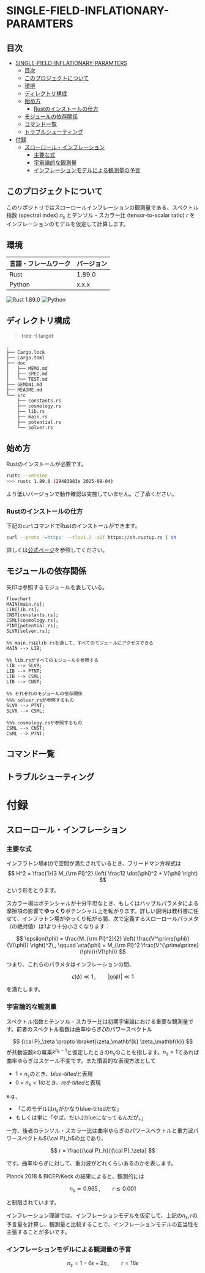 
# SINGLE-FIELD-INFLATIONARY-PARAMTERS

## 目次
- [SINGLE-FIELD-INFLATIONARY-PARAMTERS](#single-field-inflationary-paramters)
  - [目次](#目次)
  - [このプロジェクトについて](#このプロジェクトについて)
  - [環境](#環境)
  - [ディレクトリ構成](#ディレクトリ構成)
  - [始め方](#始め方)
    - [Rustのインストールの仕方](#rustのインストールの仕方)
  - [モジュールの依存関係](#モジュールの依存関係)
  - [コマンド一覧](#コマンド一覧)
  - [トラブルシューティング](#トラブルシューティング)
- [付録](#付録)
  - [スローロール・インフレーション](#スローロールインフレーション)
    - [主要な式](#主要な式)
    - [宇宙論的な観測量](#宇宙論的な観測量)
    - [インフレーションモデルによる観測量の予言](#インフレーションモデルによる観測量の予言)

## このプロジェクトについて
このリポジトリではスローロールインフレーションの観測量である、スペクトル指数 (spectral index) $n_s$ とテンソル・スカラー比 (tensor-to-scalar ratio) $r$ をインフレーションのモデルを仮定して計算します。


## 環境
| 言語・フレームワーク      | バージョン |
| --------------------- | ---------- |
| Rust                  | 1.89.0     |
| Python                | x.x.x     |


<img src="https://img.shields.io/badge/Rust-1.89.0-dea584?style=flat-square&logo=rust&logoColor=white" alt="Rust 1.89.0"> 
<img src="https://img.shields.io/badge/Python-3776AB?style=flat-square&logo=python&logoColor=white" alt="Python">


## ディレクトリ構成
> tree -I target
```
.
├── Cargo.lock
├── Cargo.toml
├── doc
│   ├── MEMO.md
│   ├── SPEC.md
│   └── TEST.md
├── GEMINI.md
├── README.md
└── src
    ├── constants.rs
    ├── cosmology.rs
    ├── lib.rs
    ├── main.rs
    ├── potential.rs
    └── solver.rs
```

## 始め方
Rustのインストールが必要です。  
```bash
rustc --version
>>> rustc 1.89.0 (29483883e 2025-08-04)
```
より低いバージョンで動作確認は実施していません。ご了承ください。

### Rustのインストールの仕方

下記の`curl`コマンドでRustのインストールができます。
```bash
curl --proto '=https' --tlsv1.2 -sSf https://sh.rustup.rs | sh
```
詳しくは[公式ページ](https://www.rust-lang.org/ja/tools/install)を参照してください。


## モジュールの依存関係
矢印は参照するモジュールを表している。

```mermaid
flowchart
MAIN[main.rs];
LIB[lib.rs];
CNST[constants.rs];
CSML[cosmology.rs];
PTNT[potential.rs];
SLVR[solver.rs];

%% main.rsはlib.rsを通して、すべてのモジュールにアクセスできる
MAIN --> LIB;

%% lib.rsがすべてのモジュールを参照する
LIB --> SLVR;
LIB --> PTNT;
LIB --> CSML;
LIB --> CNST;

%% それぞれのモジュールの依存関係
%%% solver.rsが参照するもの
SLVR --> PTNT;
SLVR --> CSML;

%%% cosmology.rsが参照するもの
CSML --> CNST;
CSML --> PTNT;
```

## コマンド一覧

## トラブルシューティング


# 付録
## スローロール・インフレーション

### 主要な式

インフラトン場$\phi(t)$で空間が満たされているとき、フリードマン方程式は
$$
    H^2 
    = \frac{1}{3 M_{\rm Pl}^2} 
    \left(
        \frac12 \dot{\phi}^2 + V(\phi)
    \right)
$$
という形をとります。

スカラー場はポテンシャルが十分平坦なとき、もしくはハッブルパラメタによる摩擦項の影響で**ゆっくり**ポテンシャル上を転がります。詳しい説明は教科書に任せて、インフラトン場がゆっくり転がる間、次で定義するスローロールパラメタ（の絶対値）は1より十分小さくなります：

$$
    \epsilon(\phi)
    = \frac{M_{\rm Pl}^2}{2} 
    \left(
        \frac{V^\prime(\phi)}{V(\phi)}
    \right)^2\,,
    \qquad
    \eta(\phi)
    = M_{\rm Pl}^2 \frac{V^{\prime\prime}(\phi)}{V(\phi)}
$$

つまり、これらのパラメタはインフレーションの間、

$$
    \epsilon(\phi) \ll 1\,, \qquad
    |\eta(\phi)| \ll 1
$$

を満たします。


### 宇宙論的な観測量

スペクトル指数とテンソル・スカラー比は初期宇宙論における重要な観測量です。前者のスペクトル指数は曲率ゆらぎ$\zeta$のパワースペクトル

$$
    {\cal P}_\zeta \propto \braket{\zeta_\mathbf{k} \zeta_\mathbf{k}}
$$
が共動波数$k$の冪乗$k^{n_s - 1}$と仮定したときの$n_s$のことを指します。$n_s = 1$であれば曲率ゆらぎはスケール不変です。また慣習的な表現方法として

- 1 < $n_s$のとき、*blue-tilted*と表現
- 0 < $n_s < 1$のとき、*red-tilted*と表現

e.g., 
- 「このモデルは$n_s$がかなりblue-tiltedだな」
- もしくは単に「やば、だいぶblueになってるんだが。」


一方、後者のテンソル・スカラー比は曲率ゆらぎのパワースペクトルと重力波パワースペクトル${\cal P}_h$の比であり、

$$
    r = \frac{{\cal P}_h}{{\cal P}_\zeta}
$$

です。曲率ゆらぎに対して、重力波がどれくらいあるのかを表します。


Planck 2018 & BICEP/Keck の結果によると、観測的には

$$
    n_s \simeq 0.965\,, 
    \qquad
    r \lesssim 0.001
$$

と制限されています。

インフレーション理論では、インフレーションモデルを仮定して、上記の$n_s, r$の予言量を計算し、観測量と比較することで、インフレーションモデルの正当性を主張することが多いです。


### インフレーションモデルによる観測量の予言


$$
    n_s = 1 - 6 \epsilon + 2 \eta \,, 
    \qquad 
    r = 16 \epsilon
$$

